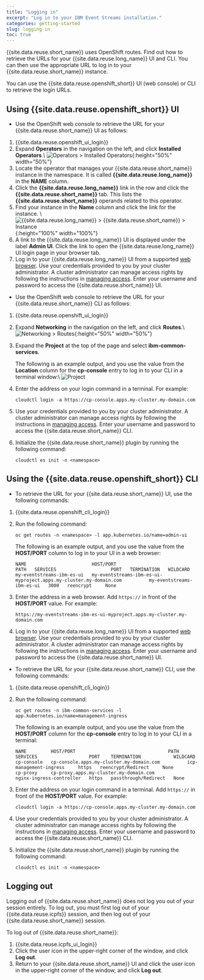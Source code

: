 ```yaml
---
title: "Logging in"
excerpt: "Log in to your IBM Event Streams installation."
categories: getting-started
slug: logging-in
toc: true
---
```


{{site.data.reuse.short_name}} uses OpenShift routes. Find out how to retrieve the URLs for your {{site.data.reuse.long_name}} UI and CLI. You can then use the appropriate URL to log in to your {{site.data.reuse.short_name}} instance.

You can use the {{site.data.reuse.openshift_short}} UI (web console) or CLI to retrieve the login URLs.

## Using {{site.data.reuse.openshift_short}} UI

- Use the OpenShift web console to retrieve the URL for your {{site.data.reuse.short_name}} UI as follows:

1. {{site.data.reuse.openshift_ui_login}}
2. Expand **Operators** in the navigation on the left, and click **Installed Operators**.\\
   ![Operators > Installed Operators](../../../images/rhocp_menu_installedoperators.png "Screen capture showing how to select Operators > Installed Operators from navigation menu"){:height="50%" width="50%"}
3. Locate the operator that manages your {{site.data.reuse.short_name}} instance in the namespace. It is called **{{site.data.reuse.long_name}}** in the **NAME** column.
4. Click the **{{site.data.reuse.long_name}}** link in the row and click the **{{site.data.reuse.short_name}}** tab. This lists the **{{site.data.reuse.short_name}}** operands related to this operator.
5. Find your instance in the **Name** column and click the link for the instance. \\
   ![{{site.data.reuse.long_name}} > {{site.data.reuse.short_name}} > Instance](../../../images/find_your_instance.png "Screen capture showing how to select your instance by {{site.data.reuse.long_name}} > {{site.data.reuse.short_name}} > Instance"){:height="100%" width="100%"}
6. A link to the {{site.data.reuse.long_name}} UI is displayed under the label **Admin UI**. Click the link to open the {{site.data.reuse.long_name}} UI login page in your browser tab.
7. Log in to your {{site.data.reuse.long_name}} UI from a supported [web browser](../../installing/prerequisites/#ibm-event-streams-ui). Use your credentials provided to you by your cluster administrator.
   A cluster administrator can manage access rights by following the instructions in [managing access](../../security/managing-access/#assigning-access-to-users).
   Enter your username and password to access the {{site.data.reuse.short_name}} UI.

- Use the OpenShift web console to retrieve the URL for your {{site.data.reuse.short_name}} CLI as follows:

1. {{site.data.reuse.openshift_ui_login}}
2. Expand **Networking** in the navigation on the left, and click **Routes**.\\
   ![Networking > Routes](../../../images/rhocp_menu_routes.png "Screen capture showing how to select Networking > Routes from navigation menu"){:height="50%" width="50%"}
3. Expand the **Project** at the top of the page and select **ibm-common-services**.

   The following is an example output, and you use the value from the **Location** column for the **cp-console** entry to log in to your CLI in a terminal window:\\
   ![Project](../../../images/find_cp_console_route.png "Screen capture showing how to select the CLI route")
4. Enter the address on your login command in a terminal. For example:
   ```
   cloudctl login -a https://cp-console.apps.my-cluster.my-domain.com
   ```
5. Use your credentials provided to you by your cluster administrator.
   A cluster administrator can manage access rights by following the instructions in [managing access](../../security/managing-access/#assigning-access-to-users).
   Enter your username and password to access the {{site.data.reuse.short_name}} CLI.
6. Initialize the {{site.data.reuse.short_name}} plugin by running the following command:
   ```
   cloudctl es init -n <namespace>
   ```

## Using the {{site.data.reuse.openshift_short}} CLI

- To retrieve the URL for your {{site.data.reuse.short_name}} UI, use the following commands:

1. {{site.data.reuse.openshift_cli_login}}
2. Run the following command:

   ```
   oc get routes -n <namespace> -l app.kubernetes.io/name=admin-ui
   ```


   The following is an example output, and you use the value from the **HOST/PORT** column to log in to your UI in a web browser:

   ```
   NAME                        HOST/PORT                                                           PATH   SERVICES                    PORT   TERMINATION   WILDCARD
   my-eventstreams-ibm-es-ui   my-eventstreams-ibm-es-ui-myproject.apps.my-cluster.my-domain.com          my-eventstreams-ibm-es-ui   3000   reencrypt     None
   ```
3. Enter the address in a web browser. Add `https://` in front of the **HOST/PORT** value. For example:
   ```
   https://my-eventstreams-ibm-es-ui-myproject.apps.my-cluster.my-domain.com
   ```
4. Log in to your {{site.data.reuse.long_name}} UI from a supported [web browser](../../installing/prerequisites/#ibm-event-streams-ui). Use your credentials provided to you by your cluster administrator. A cluster administrator can manage access rights by following the instructions in [managing access](../../security/managing-access/#assigning-access-to-users). Enter your username and password to access the {{site.data.reuse.short_name}} UI.

- To retrieve the URL for your {{site.data.reuse.short_name}} CLI, use the following commands:

1. {{site.data.reuse.openshift_cli_login}}
2. Run the following command:

   ```
   oc get routes -n ibm-common-services -l app.kubernetes.io/name=management-ingress
   ```


   The following is an example output, and you use the value from the **HOST/PORT** column for the **cp-console** entry to log in to your CLI in a terminal:

   ```
   NAME         HOST/PORT                                  PATH   SERVICES                   PORT    TERMINATION            WILDCARD
   cp-console   cp-console.apps.my-cluster.my-domain.com          icp-management-ingress     https   reencrypt/Redirect     None
   cp-proxy     cp-proxy.apps.my-cluster.my-domain.com            nginx-ingress-controller   https   passthrough/Redirect   None
   ```
3. Enter the address on your login command in a terminal. Add `https://` in front of the **HOST/PORT** value. For example:
   ```
   cloudctl login -a https://cp-console.apps.my-cluster.my-domain.com
   ```
4. Use your credentials provided to you by your cluster administrator.
   A cluster administrator can manage access rights by following the instructions in [managing access](../../security/managing-access/#assigning-access-to-users).
   Enter your username and password to access the {{site.data.reuse.short_name}} CLI.
5. Initialize the {{site.data.reuse.short_name}} plugin by running the following command:
   ```
   cloudctl es init -n <namespace>
   ```

## Logging out
Logging out of {{site.data.reuse.short_name}} does not log you out of your session entirely. To log out, you must first log out of your {{site.data.reuse.icpfs}} session, and then log out of your {{site.data.reuse.short_name}} session.

To log out of {{site.data.reuse.short_name}}:

1. {{site.data.reuse.icpfs_ui_login}}
2. Click the user icon in the upper-right corner of the window, and click **Log out**.
3. Return to your {{site.data.reuse.short_name}} UI and click the user icon in the upper-right corner of the window, and click **Log out**.
